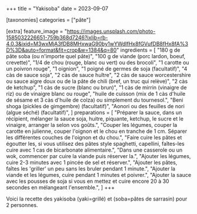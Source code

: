 +++
title = "Yakisoba"
date = 2023-09-07

[taxonomies]
categories = ["pâte"]

[extra]
feature_image = "https://images.unsplash.com/photo-1585032226651-759b368d7246?ixlib=rb-4.0.3&ixid=M3wxMjA3fDB8MHxwaG90by1wYWdlfHx8fGVufDB8fHx8fA%3D%3D&auto=format&fit=crop&w=1384&q=80"
ingredients = [
  "180 g de pâte soba (ou n'importe quel pâte)",
  "100 g de viande (porc lardon, boeuf, crevette)",
  "1/4 de chou (rouge, blanc ou vert) ou des brocoli",
  "1 carotte ou un poivron rouge",
  "1 oignion",
  "1 poigné de germes de soja (facultatif)",
  "4 càs de sauce soja",
  "2 càs de sauce huître",
  "2 càs de sauce worcestershire ou sauce aigre doux ou de la pâte de chili (bref, un truc qui relève)",
  "2 càs de ketchup",
  "1 càs de sucre (blanc ou brun)",
  "1 càs de mirrin (vinaigre de riz) ou de vinaigre blanc ou rouge",
  "huile de cuisson (mix de 1 càs d'huile de sésame et 3 càs d'huile de colza) ou simplement du tournesol.",
  "Beni shoga (pickles de gimgembre) (facultatif)",
  "Aonori ou des feuilles de nori (algue séché) (facultatif)",
]
preparations = [
  "Préparer la sauce, dans un récipient, mélanger la sauce soja, huitre, piquante, ketchup, le sucre et le vinaigre, arranger la selon vos goûts.",
  "Couper les légumes, couper la carotte en julienne, couper l'oignon et le chou en tranche de 1 cm. Séparer les différentes couches de l'oignon et du chou.",
  "Faire cuire les pâtes et égoutter les, si vous utilisez des pâtes style spaghetti, capellini, faîtes-les cuire avec 1 cas de bicarbonate alimentaire.",
  "Dans une casserole ou un wok, commencer par cuire la viande puis réserver la.",
  "Ajouter les légumes, cuire 2-3 minutes avec 1 pincée de sel et réserver.",
  "Ajouter les pâtes, faîtes les 'griller' un peu sans les bruler pendant 1 minute.",
  "Ajouter la viande et les légumes, cuire pendant 1 minutes et poivrer.",
  "Ajouter la sauce avec les pousses de soja si vous en mettez et cuire encore 20 à 30 secondes en mélangeant l'ensemble.",
]
+++

Voici la recette des yakisoba (yaki=grillé) et (soba=pâtes de sarrasin) pour 2 personnes.
